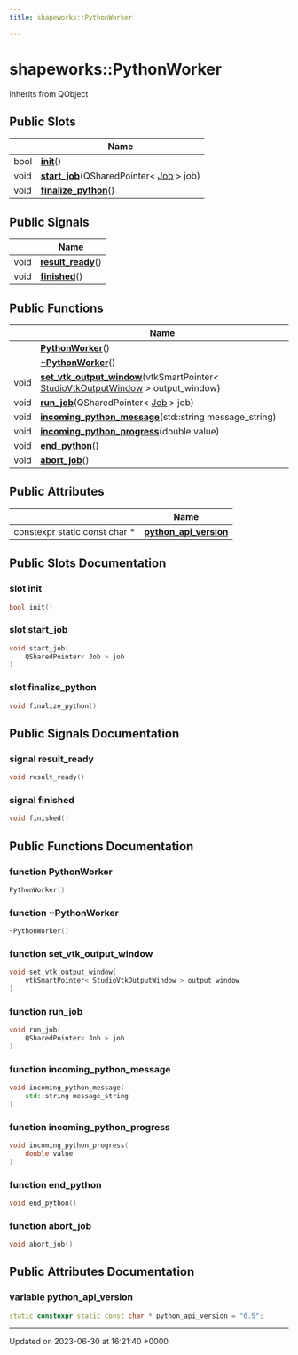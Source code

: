 ```yaml
---
title: shapeworks::PythonWorker

---
```


# shapeworks::PythonWorker





Inherits from QObject

## Public Slots

|                | Name           |
| -------------- | -------------- |
| bool | **[init](../Classes/classshapeworks_1_1PythonWorker.md#slot-init)**() |
| void | **[start_job](../Classes/classshapeworks_1_1PythonWorker.md#slot-start-job)**(QSharedPointer< [Job](../Classes/classshapeworks_1_1Job.md) > job) |
| void | **[finalize_python](../Classes/classshapeworks_1_1PythonWorker.md#slot-finalize-python)**() |

## Public Signals

|                | Name           |
| -------------- | -------------- |
| void | **[result_ready](../Classes/classshapeworks_1_1PythonWorker.md#signal-result-ready)**() |
| void | **[finished](../Classes/classshapeworks_1_1PythonWorker.md#signal-finished)**() |

## Public Functions

|                | Name           |
| -------------- | -------------- |
| | **[PythonWorker](../Classes/classshapeworks_1_1PythonWorker.md#function-pythonworker)**() |
| | **[~PythonWorker](../Classes/classshapeworks_1_1PythonWorker.md#function-~pythonworker)**() |
| void | **[set_vtk_output_window](../Classes/classshapeworks_1_1PythonWorker.md#function-set-vtk-output-window)**(vtkSmartPointer< [StudioVtkOutputWindow](../Classes/classshapeworks_1_1StudioVtkOutputWindow.md) > output_window) |
| void | **[run_job](../Classes/classshapeworks_1_1PythonWorker.md#function-run-job)**(QSharedPointer< [Job](../Classes/classshapeworks_1_1Job.md) > job) |
| void | **[incoming_python_message](../Classes/classshapeworks_1_1PythonWorker.md#function-incoming-python-message)**(std::string message_string) |
| void | **[incoming_python_progress](../Classes/classshapeworks_1_1PythonWorker.md#function-incoming-python-progress)**(double value) |
| void | **[end_python](../Classes/classshapeworks_1_1PythonWorker.md#function-end-python)**() |
| void | **[abort_job](../Classes/classshapeworks_1_1PythonWorker.md#function-abort-job)**() |

## Public Attributes

|                | Name           |
| -------------- | -------------- |
| constexpr static const char * | **[python_api_version](../Classes/classshapeworks_1_1PythonWorker.md#variable-python-api-version)**  |

## Public Slots Documentation

### slot init

```cpp
bool init()
```


### slot start_job

```cpp
void start_job(
    QSharedPointer< Job > job
)
```


### slot finalize_python

```cpp
void finalize_python()
```


## Public Signals Documentation

### signal result_ready

```cpp
void result_ready()
```


### signal finished

```cpp
void finished()
```


## Public Functions Documentation

### function PythonWorker

```cpp
PythonWorker()
```


### function ~PythonWorker

```cpp
~PythonWorker()
```


### function set_vtk_output_window

```cpp
void set_vtk_output_window(
    vtkSmartPointer< StudioVtkOutputWindow > output_window
)
```


### function run_job

```cpp
void run_job(
    QSharedPointer< Job > job
)
```


### function incoming_python_message

```cpp
void incoming_python_message(
    std::string message_string
)
```


### function incoming_python_progress

```cpp
void incoming_python_progress(
    double value
)
```


### function end_python

```cpp
void end_python()
```


### function abort_job

```cpp
void abort_job()
```


## Public Attributes Documentation

### variable python_api_version

```cpp
static constexpr static const char * python_api_version = "6.5";
```


-------------------------------

Updated on 2023-06-30 at 16:21:40 +0000